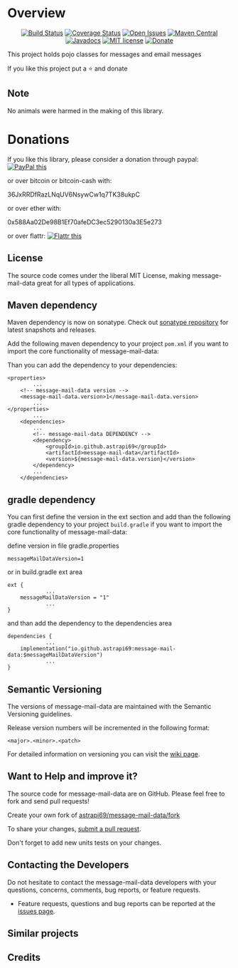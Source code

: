 # Overview

<div align="center">

[![Build Status](https://travis-ci.com/astrapi69/message-mail-data.svg?branch=master)](https://travis-ci.com/astrapi69/message-mail-data)
[![Coverage Status](https://codecov.io/gh/astrapi69/message-mail-data/branch/develop/graph/badge.svg)](https://codecov.io/gh/astrapi69/message-mail-data)
[![Open Issues](https://img.shields.io/github/issues/astrapi69/message-mail-data.svg?style=flat)](https://github.com/astrapi69/message-mail-data/issues)
[![Maven Central](https://maven-badges.herokuapp.com/maven-central/io.github.astrapi69/message-mail-data/badge.svg)](https://maven-badges.herokuapp.com/maven-central/io.github.astrapi69/message-mail-data)
[![Javadocs](http://www.javadoc.io/badge/io.github.astrapi69/message-mail-data.svg)](http://www.javadoc.io/doc/io.github.astrapi69/message-mail-data)
[![MIT license](http://img.shields.io/badge/license-MIT-brightgreen.svg?style=flat)](http://opensource.org/licenses/MIT)
[![Donate](https://img.shields.io/badge/donate-❤-ff2244.svg)](https://www.paypal.com/cgi-bin/webscr?cmd=_s-xclick&hosted_button_id=GVBTWLRAZ7HB8)

</div>

This project holds pojo classes for messages and email messages

If you like this project put a ⭐ and donate

## Note

No animals were harmed in the making of this library.

# Donations

If you like this library, please consider a donation through paypal: <a href="https://www.paypal.com/cgi-bin/webscr?cmd=_s-xclick&hosted_button_id=B37J9DZF6G9ZC" target="_blank">
<img src="https://www.paypalobjects.com/en_US/GB/i/btn/btn_donateCC_LG.gif" alt="PayPal this" title="PayPal – The safer, easier way to pay online!" border="0" />
</a>

or over bitcoin or bitcoin-cash with:

36JxRRDfRazLNqUV6NsywCw1q7TK38ukpC

or over ether with:

0x588Aa02De98B1Ef70afeDC3ec5290130a3E5e273

or over flattr:
<a href="https://flattr.com/submit/auto?user_id=astrapi69&url=https://github.com/astrapi69/message-mail-data" target="_blank">
<img src="http://api.flattr.com/button/flattr-badge-large.png" alt="Flattr this" title="Flattr this" border="0" />
</a>

## License

The source code comes under the liberal MIT License, making message-mail-data great for all types of applications.

## Maven dependency

Maven dependency is now on sonatype.
Check out [sonatype repository](https://oss.sonatype.org/index.html#nexus-search;gav~io.github.astrapi69~message-mail-data~~~) for latest snapshots and releases.

Add the following maven dependency to your project `pom.xml` if you want to import the core 
functionality of message-mail-data:

Than you can add the dependency to your dependencies:

	<properties>
			...
		<!-- message-mail-data version -->
		<message-mail-data.version>1</message-mail-data.version>
			...
	</properties>
			...
		<dependencies>
			...
			<!-- message-mail-data DEPENDENCY -->
			<dependency>
				<groupId>io.github.astrapi69</groupId>
				<artifactId>message-mail-data</artifactId>
				<version>${message-mail-data.version}</version>
			</dependency>
			...
		</dependencies>

## gradle dependency

You can first define the version in the ext section and add than the following gradle dependency to
your project `build.gradle` if you want to import the core functionality of message-mail-data:

define version in file gradle.properties
```
messageMailDataVersion=1
```

or in build.gradle ext area

```
ext {
			...
    messageMailDataVersion = "1"
			...
}
```

and than add the dependency to the dependencies area

```
dependencies {
			...
    implementation("io.github.astrapi69:message-mail-data:$messageMailDataVersion")
			...
}
```

## Semantic Versioning

The versions of message-mail-data are maintained with the Semantic Versioning guidelines.

Release version numbers will be incremented in the following format:

`<major>.<minor>.<patch>`

For detailed information on versioning you can visit the [wiki page](https://github.com/lightblueseas/mvn-parent-projects/wiki/Semantic-Versioning).

## Want to Help and improve it? ###

The source code for message-mail-data are on GitHub. Please feel free to fork and send pull requests!

Create your own fork of [astrapi69/message-mail-data/fork](https://github.com/astrapi69/message-mail-data/fork)

To share your changes, [submit a pull request](https://github.com/astrapi69/message-mail-data/pull/new/develop).

Don't forget to add new units tests on your changes.

## Contacting the Developers

Do not hesitate to contact the message-mail-data developers with your questions, concerns, comments, bug reports, or feature requests.
- Feature requests, questions and bug reports can be reported at the [issues page](https://github.com/astrapi69/message-mail-data/issues).

## Similar projects

## Credits

